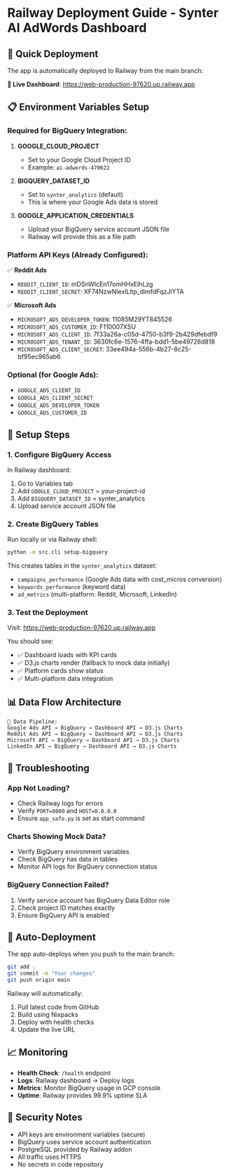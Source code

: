# Railway Deployment Guide - Synter AI AdWords Dashboard

## 🚀 Quick Deployment 

The app is automatically deployed to Railway from the main branch:

**🔗 Live Dashboard**: https://web-production-97620.up.railway.app

## 📋 Environment Variables Setup

### Required for BigQuery Integration:

1. **GOOGLE_CLOUD_PROJECT**
   - Set to your Google Cloud Project ID
   - Example: `ai-adwords-470622`

2. **BIGQUERY_DATASET_ID**
   - Set to `synter_analytics` (default)
   - This is where your Google Ads data is stored

3. **GOOGLE_APPLICATION_CREDENTIALS**
   - Upload your BigQuery service account JSON file
   - Railway will provide this as a file path

### Platform API Keys (Already Configured):

✅ **Reddit Ads**
- `REDDIT_CLIENT_ID`: mDSnWlcEn17omHHxElhLzg
- `REDDIT_CLIENT_SECRET`: XF74NzwNIexlLltp_dimfdFqzJlYTA

✅ **Microsoft Ads** 
- `MICROSOFT_ADS_DEVELOPER_TOKEN`: 11085M29YT845526
- `MICROSOFT_ADS_CUSTOMER_ID`: F110007XSU
- `MICROSOFT_ADS_CLIENT_ID`: 7f33a26a-c05d-4750-b3f9-2b429dfebdf9
- `MICROSOFT_ADS_TENANT_ID`: 3630fc6e-1576-4ffa-bdd1-5be49726d818
- `MICROSOFT_ADS_CLIENT_SECRET`: 33ee494a-556b-4b27-8c25-bf95ec965ab6

### Optional (for Google Ads):
- `GOOGLE_ADS_CLIENT_ID`
- `GOOGLE_ADS_CLIENT_SECRET` 
- `GOOGLE_ADS_DEVELOPER_TOKEN`
- `GOOGLE_ADS_CUSTOMER_ID`

## 🔧 Setup Steps

### 1. Configure BigQuery Access

In Railway dashboard:
1. Go to Variables tab
2. Add `GOOGLE_CLOUD_PROJECT` = your-project-id
3. Add `BIGQUERY_DATASET_ID` = synter_analytics
4. Upload service account JSON file

### 2. Create BigQuery Tables

Run locally or via Railway shell:
```bash
python -m src.cli setup-bigquery
```

This creates tables in the `synter_analytics` dataset:
- `campaigns_performance` (Google Ads data with cost_micros conversion)
- `keywords_performance` (keyword data)
- `ad_metrics` (multi-platform: Reddit, Microsoft, LinkedIn)

### 3. Test the Deployment

Visit: https://web-production-97620.up.railway.app

You should see:
- ✅ Dashboard loads with KPI cards
- ✅ D3.js charts render (fallback to mock data initially)
- ✅ Platform cards show status
- ✅ Multi-platform data integration

## 📊 Data Flow Architecture

```
🔄 Data Pipeline:
Google Ads API → BigQuery → Dashboard API → D3.js Charts
Reddit Ads API → BigQuery → Dashboard API → D3.js Charts  
Microsoft API → BigQuery → Dashboard API → D3.js Charts
LinkedIn API → BigQuery → Dashboard API → D3.js Charts
```

## 🐛 Troubleshooting

### App Not Loading?
- Check Railway logs for errors
- Verify `PORT=8000` and `HOST=0.0.0.0`
- Ensure `app_safe.py` is set as start command

### Charts Showing Mock Data?
- Verify BigQuery environment variables
- Check BigQuery has data in tables
- Monitor API logs for BigQuery connection status

### BigQuery Connection Failed?
1. Verify service account has BigQuery Data Editor role
2. Check project ID matches exactly
3. Ensure BigQuery API is enabled

## 🔄 Auto-Deployment

The app auto-deploys when you push to the main branch:

```bash
git add .
git commit -m "Your changes"
git push origin main
```

Railway will automatically:
1. Pull latest code from GitHub
2. Build using Nixpacks
3. Deploy with health checks
4. Update the live URL

## 📈 Monitoring

- **Health Check**: `/health` endpoint
- **Logs**: Railway dashboard → Deploy logs
- **Metrics**: Monitor BigQuery usage in GCP console
- **Uptime**: Railway provides 99.9% uptime SLA

## 🔐 Security Notes

- API keys are environment variables (secure)
- BigQuery uses service account authentication
- PostgreSQL provided by Railway addon
- All traffic uses HTTPS
- No secrets in code repository

